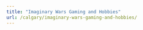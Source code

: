 ```yaml
---
title: "Imaginary Wars Gaming and Hobbies"
url: /calgary/imaginary-wars-gaming-and-hobbies/
---
```

